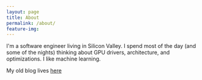```yaml
---
layout: page
title: About
permalink: /about/
feature-img:
---
```


I'm a software engineer living in Silicon Valley. I spend most of the day (and some of the nights) thinking about GPU drivers, architecture, and optimizations. I like machine learning.

My old blog lives [here](https://jhaberstro.blogspot.com)

